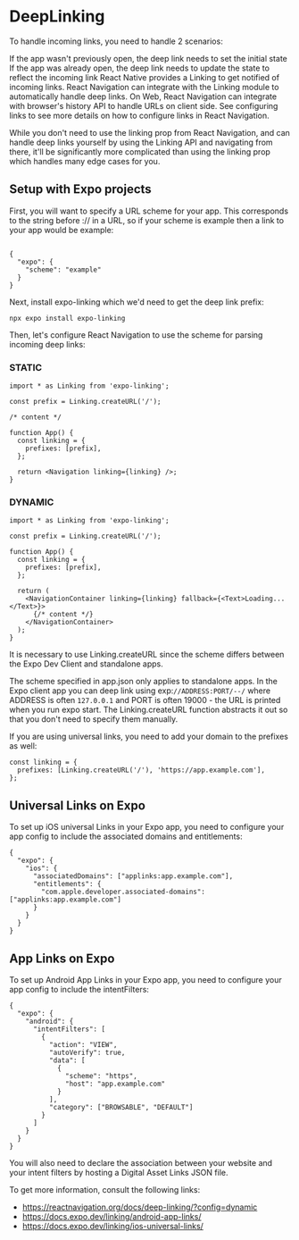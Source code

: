 # DeepLinking

To handle incoming links, you need to handle 2 scenarios:

If the app wasn't previously open, the deep link needs to set the initial state
If the app was already open, the deep link needs to update the state to reflect the incoming link
React Native provides a Linking to get notified of incoming links. React Navigation can integrate with the Linking module to automatically handle deep links. On Web, React Navigation can integrate with browser's history API to handle URLs on client side. See configuring links to see more details on how to configure links in React Navigation.

While you don't need to use the linking prop from React Navigation, and can handle deep links yourself by using the Linking API and navigating from there, it'll be significantly more complicated than using the linking prop which handles many edge cases for you.

## Setup with Expo projects

First, you will want to specify a URL scheme for your app. This corresponds to the string before :// in a URL, so if your scheme is example then a link to your app would be example:

```//. You can register for a scheme in your app.json by adding a string under the scheme key:

{
  "expo": {
    "scheme": "example"
  }
}
```

Next, install expo-linking which we'd need to get the deep link prefix:

```npx expo install expo-linking```

Then, let's configure React Navigation to use the scheme for parsing incoming deep links:

### STATIC
```
import * as Linking from 'expo-linking';

const prefix = Linking.createURL('/');

/* content */

function App() {
  const linking = {
    prefixes: [prefix],
  };

  return <Navigation linking={linking} />;
}
```

### DYNAMIC
```
import * as Linking from 'expo-linking';

const prefix = Linking.createURL('/');

function App() {
  const linking = {
    prefixes: [prefix],
  };

  return (
    <NavigationContainer linking={linking} fallback={<Text>Loading...</Text>}>
      {/* content */}
    </NavigationContainer>
  );
}
```

It is necessary to use Linking.createURL since the scheme differs between the Expo Dev Client and standalone apps.

The scheme specified in app.json only applies to standalone apps. In the Expo client app you can deep link using exp:```//ADDRESS:PORT/--/``` where ADDRESS is often ```127.0.0.1``` and PORT is often 19000 - the URL is printed when you run expo start. The Linking.createURL function abstracts it out so that you don't need to specify them manually.

If you are using universal links, you need to add your domain to the prefixes as well:

```
const linking = {
  prefixes: [Linking.createURL('/'), 'https://app.example.com'],
};
```

## Universal Links on Expo

To set up iOS universal Links in your Expo app, you need to configure your app config to include the associated domains and entitlements:

```
{
  "expo": {
    "ios": {
      "associatedDomains": ["applinks:app.example.com"],
      "entitlements": {
        "com.apple.developer.associated-domains": ["applinks:app.example.com"]
      }
    }
  }
}
```

## App Links on Expo

To set up Android App Links in your Expo app, you need to configure your app config to include the intentFilters:
```
{
  "expo": {
    "android": {
      "intentFilters": [
        {
          "action": "VIEW",
          "autoVerify": true,
          "data": [
            {
              "scheme": "https",
              "host": "app.example.com"
            }
          ],
          "category": ["BROWSABLE", "DEFAULT"]
        }
      ]
    }
  }
}

```

You will also need to declare the association between your website and your intent filters by hosting a Digital Asset Links JSON file.



To get more information, consult the following links:
- https://reactnavigation.org/docs/deep-linking/?config=dynamic
- https://docs.expo.dev/linking/android-app-links/
- https://docs.expo.dev/linking/ios-universal-links/

